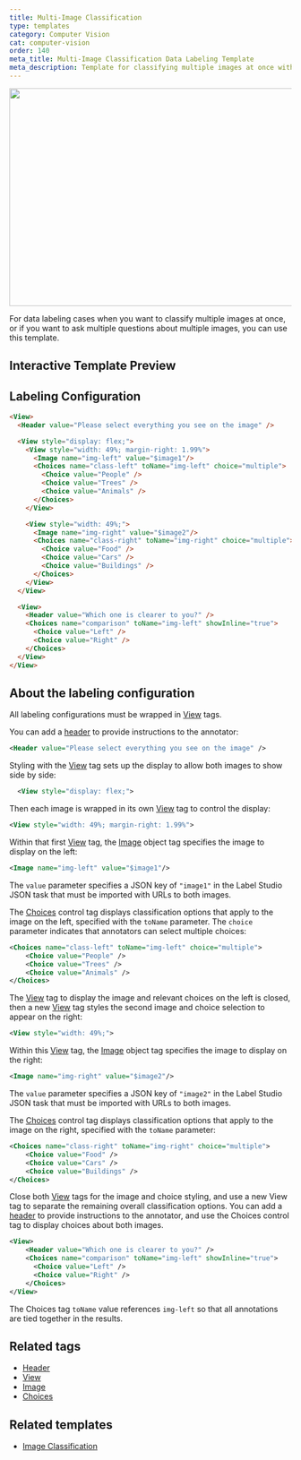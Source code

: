 ```yaml
---
title: Multi-Image Classification
type: templates
category: Computer Vision
cat: computer-vision
order: 140
meta_title: Multi-Image Classification Data Labeling Template
meta_description: Template for classifying multiple images at once with Label Studio for your machine learning and data science projects.
---
```


<img src="/images/templates-misc/multi-image-classification.png" alt="" class="gif-border" width="552px" height="389px" />

For data labeling cases when you want to classify multiple images at once, or if you want to ask multiple questions about multiple images, you can use this template.

## Interactive Template Preview

<div id="main-preview"></div>

## Labeling Configuration

```html
<View>
  <Header value="Please select everything you see on the image" />

  <View style="display: flex;">
    <View style="width: 49%; margin-right: 1.99%">
      <Image name="img-left" value="$image1"/>
      <Choices name="class-left" toName="img-left" choice="multiple">
        <Choice value="People" />
        <Choice value="Trees" />
        <Choice value="Animals" />
      </Choices>
    </View>

    <View style="width: 49%;">
      <Image name="img-right" value="$image2"/>
      <Choices name="class-right" toName="img-right" choice="multiple">
        <Choice value="Food" />
        <Choice value="Cars" />
        <Choice value="Buildings" />
      </Choices>
    </View>
  </View>

  <View>
    <Header value="Which one is clearer to you?" />
    <Choices name="comparison" toName="img-left" showInline="true">
      <Choice value="Left" />
      <Choice value="Right" />
    </Choices>
  </View>
</View>
```

## About the labeling configuration

All labeling configurations must be wrapped in [View](/tags/view.html) tags.

You can add a [header](/tags/header.html) to provide instructions to the annotator:
```xml
<Header value="Please select everything you see on the image" />
```

Styling with the [View](/tags/view.html) tag sets up the display to allow both images to show side by side:
```xml
  <View style="display: flex;">
```
Then each image is wrapped in its own [View](/tags/view.html) tag to control the display:
```xml
<View style="width: 49%; margin-right: 1.99%">
```

Within that first [View](/tags/view.html) tag, the [Image](/tags/image.html) object tag specifies the image to display on the left:
```xml
<Image name="img-left" value="$image1"/>
```
The `value` parameter specifies a JSON key of `"image1"` in the Label Studio JSON task that must be imported with URLs to both images. 

The [Choices](/tags/choices.html) control tag displays classification options that apply to the image on the left, specified with the `toName` parameter. The `choice` parameter indicates that annotators can select multiple choices:
```xml
<Choices name="class-left" toName="img-left" choice="multiple">
    <Choice value="People" />
    <Choice value="Trees" />
    <Choice value="Animals" />
</Choices>
```

The [View](/tags/view.html) tag to display the image and relevant choices on the left is closed, then a new [View](/tags/view.html) tag styles the second image and choice selection to appear on the right:
```xml
<View style="width: 49%;">
```

Within this [View](/tags/view.html) tag, the [Image](/tags/image.html) object tag specifies the image to display on the right:
```xml
<Image name="img-right" value="$image2"/>
```
The `value` parameter specifies a JSON key of `"image2"` in the Label Studio JSON task that must be imported with URLs to both images. 

The [Choices](/tags/choices.html) control tag displays classification options that apply to the image on the right, specified with the `toName` parameter:
```xml
<Choices name="class-right" toName="img-right" choice="multiple">
    <Choice value="Food" />
    <Choice value="Cars" />
    <Choice value="Buildings" />
</Choices>
```

Close both [View](/tags/view.html) tags for the image and choice styling, and use a new View tag to separate the remaining overall classification options. You can add a [header](/tags/header.html) to provide instructions to the annotator, and use the Choices control tag to display choices about both images. 
```xml
<View>
    <Header value="Which one is clearer to you?" />
    <Choices name="comparison" toName="img-left" showInline="true">
      <Choice value="Left" />
      <Choice value="Right" />
    </Choices>
</View>
```
The Choices tag `toName` value references `img-left` so that all annotations are tied together in the results. 

## Related tags
- [Header](/tags/header.html)
- [View](/tags/view.html)
- [Image](/tags/image.html)
- [Choices](/tags/choices.html)

## Related templates
- [Image Classification](image_classification.html)
